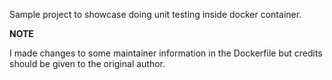 Sample project to showcase doing unit testing inside docker container.

**NOTE**

I made changes to some maintainer information in the Dockerfile but credits should be given to the original author.
